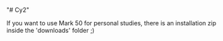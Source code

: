 "# Cy2" 

If you want to use Mark 50 for personal studies, there is an installation zip inside the 'downloads' folder ;)
